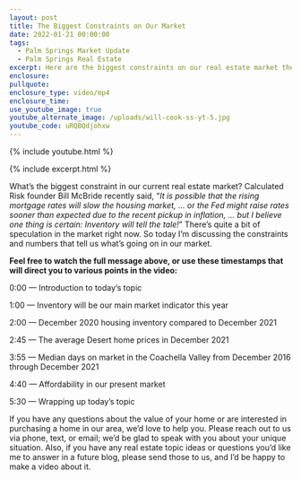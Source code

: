 ```yaml
---
layout: post
title: The Biggest Constraints on Our Market
date: 2022-01-21 00:00:00
tags:
  - Palm Springs Market Update
  - Palm Springs Real Estate
excerpt: Here are the biggest constraints on our real estate market these days.
enclosure:
pullquote:
enclosure_type: video/mp4
enclosure_time:
use_youtube_image: true
youtube_alternate_image: /uploads/will-cook-ss-yt-5.jpg
youtube_code: uRQBQdjohxw
---
```

{% include youtube.html %}

{% include excerpt.html %}

What’s the biggest constraint in our current real estate market? Calculated Risk founder Bill McBride recently said, “*It is possible that the rising mortgage rates will slow the housing market, … or the Fed might raise rates sooner than expected due to the recent pickup in inflation, … but I believe one thing is certain: Inventory will tell the tale\!*” There’s quite a bit of speculation in the market right now. So today I’m discussing the constraints and numbers that tell us what’s going on in our market.

**Feel free to watch the full message above, or use these timestamps that will direct you to various points in the video:**

0:00 — Introduction to today’s topic

1:00 — Inventory will be our main market indicator this year

2:00 — December 2020 housing inventory compared to December 2021

2:45 — The average Desert home prices in December 2021

3:55 — Median days on market in the Coachella Valley from December 2016 through December 2021

4:40 — Affordability in our present market&nbsp;

5:30 — Wrapping up today’s topic

If you have any questions about the value of your home or are interested in purchasing a home in our area, we’d love to help you. Please reach out to us via phone, text, or email; we’d be glad to speak with you about your unique situation. Also, if you have any real estate topic ideas or questions you’d like me to answer in a future blog, please send those to us, and I’d be happy to make a video about it.
